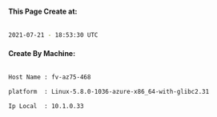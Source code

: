 
   
#### This Page Create at:

```bash

2021-07-21 - 18:53:30 UTC

```

#### Create By Machine:

```bash

Host Name : fv-az75-468

platform  : Linux-5.8.0-1036-azure-x86_64-with-glibc2.31

Ip Local  : 10.1.0.33

```

